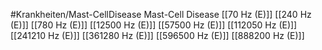 #Krankheiten/Mast-CellDisease
Mast-Cell Disease
[[70 Hz (E)]]
[[240 Hz (E)]]
[[780 Hz (E)]]
[[12500 Hz (E)]]
[[57500 Hz (E)]]
[[112050 Hz (E)]]
[[241210 Hz (E)]]
[[361280 Hz (E)]]
[[596500 Hz (E)]]
[[888200 Hz (E)]]